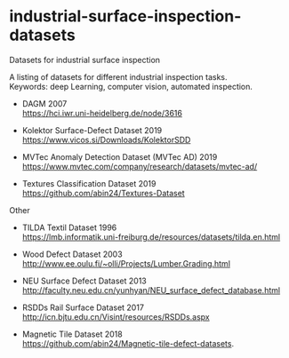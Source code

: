 # industrial-surface-inspection-datasets
Datasets for industrial surface inspection

A listing of datasets for different industrial inspection tasks.<br />
Keywords: deep Learning, computer vision, automated inspection.

* DAGM 2007<br />
https://hci.iwr.uni-heidelberg.de/node/3616

* Kolektor Surface-Defect Dataset 2019<br />
https://www.vicos.si/Downloads/KolektorSDD

* MVTec Anomaly Detection Dataset (MVTec AD) 2019<br />
https://www.mvtec.com/company/research/datasets/mvtec-ad/

* Textures Classification Dataset 2019<br />
https://github.com/abin24/Textures-Dataset

Other 


* TILDA Textil Dataset 1996<br />
https://lmb.informatik.uni-freiburg.de/resources/datasets/tilda.en.html

* Wood Defect Dataset 2003<br />
http://www.ee.oulu.fi/~olli/Projects/Lumber.Grading.html

* NEU Surface Defect Dataset 2013<br />
http://faculty.neu.edu.cn/yunhyan/NEU_surface_defect_database.html

* RSDDs Rail Surface Dataset 2017<br />
http://icn.bjtu.edu.cn/Visint/resources/RSDDs.aspx

* Magnetic Tile Dataset 2018<br />
https://github.com/abin24/Magnetic-tile-defect-datasets.
